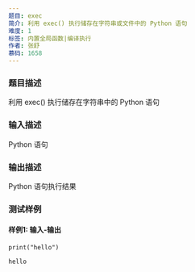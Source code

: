 ```yaml
---
题目: exec
简介: 利用 exec() 执行储存在字符串或文件中的 Python 语句
难度: 1
标签: 内置全局函数|编译执行
作者: 张舒
慕码: 1658
---
```


### 题目描述

利用 exec() 执行储存在字符串中的 Python 语句

### 输入描述

Python 语句

### 输出描述

Python 语句执行结果

### 测试样例

#### 样例1: 输入-输出

```
print("hello")
```

```
hello
```

